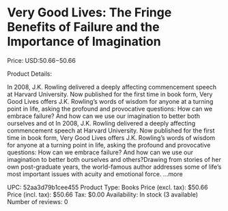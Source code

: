 # Very Good Lives: The Fringe Benefits of Failure and the Importance of Imagination

Price: USD:$50.66-$50.66

Product Details:

In 2008, J.K. Rowling delivered a deeply affecting commencement speech at Harvard University. Now published for the first time in book form, Very Good Lives offers J.K. Rowling’s words of wisdom for anyone at a turning point in life, asking the profound and provocative questions: How can we embrace failure? And how can we use our imagination to better both ourselves and ot In 2008, J.K. Rowling delivered a deeply affecting commencement speech at Harvard University. Now published for the first time in book form, Very Good Lives offers J.K. Rowling’s words of wisdom for anyone at a turning point in life, asking the profound and provocative questions: How can we embrace failure? And how can we use our imagination to better both ourselves and others?Drawing from stories of her own post-graduate years, the world-famous author addresses some of life’s most important issues with acuity and emotional force. ...more

UPC: 52aa3d79b1cee455
Product Type: Books
Price (excl. tax): $50.66
Price (incl. tax): $50.66
Tax: $0.00
Availability: In stock (3 available)
Number of reviews: 0
